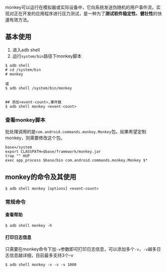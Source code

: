 monkey可以运行在模拟器或实际设备中，它向系统发送伪随机的用户事件流，实现对正在开发的应用程序进行压力测试，是一种为了**测试软件稳定性、健壮性**的快速有效方法。

## 基本使用

1. 进入adb shell
2. 运行`system/bin`路径下monkey脚本

```
$ adb shell
# cd /system/bin
# monkey

或
$ adb shell /system/bin/monkey


## 添加<event-count>,事件数
$ adb shell monkey <event-count>

```

### 查看monkey脚本
批处理调用的是`com.android.commands.monkey.Monkey`包，如果希望定制monkey，则需要修改这个包。

```
base=/system
export CLASSPATH=$base/framework/monkey.jar
trap "" HUP
exec app_process $base/bin com.android.commands.monkey.Monkey $*
```

## monkey的命令及其使用
```
$ adb shell monkey [options] <event-count>
```

### 常规命令
#### 查看帮助
```
$ adb shell monkey -h
```

#### 打印日志信息
只需要在monkey命令下加`-v`参数即可打印日志信息，可以添加多个`-v`，`-v`越多日志信息越详细，目前最多支持3个-v

```
$ adb shell monkey -v -v -v 1000
```

